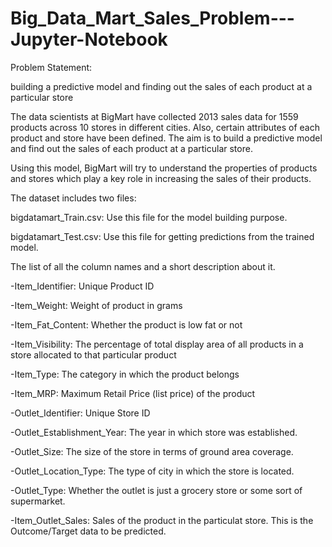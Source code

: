 # Big_Data_Mart_Sales_Problem---Jupyter-Notebook

Problem Statement:

building a predictive model and finding out the sales of each product at a particular store

The data scientists at BigMart have collected 2013 sales data for 1559 products across 10 stores in different cities. Also, certain attributes of each product and store have been defined. The aim is to build a predictive model and find out the sales of each product at a particular store.

Using this model, BigMart will try to understand the properties of products and stores which play a key role in increasing the sales of their products.

The dataset includes two files:

bigdatamart_Train.csv: Use this file for the model building purpose.

bigdatamart_Test.csv: Use this file for getting predictions from the trained model.


The list of all the column names and a short description about it.


-Item_Identifier: Unique Product ID

-Item_Weight: Weight of product in grams

-Item_Fat_Content: Whether the product is low fat or not

-Item_Visibility: The percentage of total display area of all products in a store allocated to that particular product

-Item_Type: The category in which the product belongs

-Item_MRP: Maximum Retail Price (list price) of the product

-Outlet_Identifier: Unique Store ID

-Outlet_Establishment_Year: The year in which store was established.

-Outlet_Size: The size of the store in terms of ground area coverage.

-Outlet_Location_Type: The type of city in which the store is located.  

-Outlet_Type: Whether the outlet is just a grocery store or some sort of supermarket.

-Item_Outlet_Sales: Sales of the product in the particulat store. This is the Outcome/Target data to be predicted.
